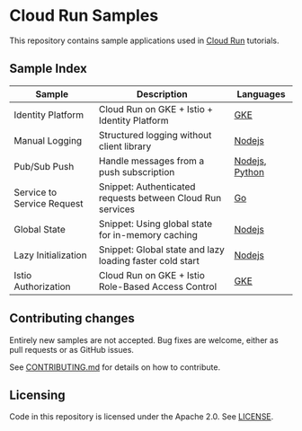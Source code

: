 # Cloud Run Samples

This repository contains sample applications used in [Cloud Run](https://cloud.google.com/run) tutorials.

## Sample Index

|        Sample              |        Description                                         |     Languages                    |
| -------------------------- | ---------------------------------------------------------- | -------------------------------- |
| Identity Platform          | Cloud Run on GKE + Istio + Identity Platform               | [GKE][identity_platform_gke]     |
| Manual Logging             | Structured logging without client library                  | [Nodejs][manual_logging_nodejs]  |
| Pub/Sub Push               | Handle messages from a push subscription                   | [Nodejs][pubsub_nodejs], [Python][pubsub_python] |
| Service to Service Request | Snippet: Authenticated requests between Cloud Run services | [Go][authentication_go]          |
| Global State               | Snippet: Using global state for in-memory caching          | [Nodejs][global_state_nodejs]    |
| Lazy Initialization        | Snippet: Global state and lazy loading faster cold start   | [Nodejs][global_lazy_nodejs]     |
| Istio Authorization        | Cloud Run on GKE + Istio Role-Based Access Control         | [GKE][istio_authorization]       |

## Contributing changes

Entirely new samples are not accepted. Bug fixes are welcome, either as pull
requests or as GitHub issues.

See [CONTRIBUTING.md](CONTRIBUTING.md) for details on how to contribute.

## Licensing

Code in this repository is licensed under the Apache 2.0. See [LICENSE](LICENSE).

[identity_platform_gke]: identity-platform/gke
[manual_logging_nodejs]: https://github.com/GoogleCloudPlatform/nodejs-docs-samples/tree/master/run/logging-manual
[pubsub_nodejs]: https://github.com/GoogleCloudPlatform/nodejs-docs-samples/tree/master/run/pubsub
[pubsub_python]: https://github.com/GoogleCloudPlatform/python-docs-samples/tree/master/run/pubsub
[authentication_go]: https://github.com/GoogleCloudPlatform/golang-samples/tree/master/run/authentication
[global_state_nodejs]: https://github.com/GoogleCloudPlatform/nodejs-docs-samples/blob/master/functions/tips/index.js#L33
[global_lazy_nodejs]: https://github.com/GoogleCloudPlatform/nodejs-docs-samples/blob/master/functions/tips/index.js#L55
[istio_authorization]: istio-authorization
